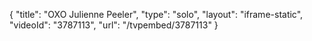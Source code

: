 {
    "title": "OXO Julienne Peeler",
    "type": "solo",
    "layout": "iframe-static",
    "videoId": "3787113",
    "url": "\/tvpembed\/3787113"
}